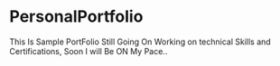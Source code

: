 # PersonalPortfolio
This Is Sample PortFolio Still Going On Working on technical Skills and Certifications, Soon I will Be ON My Pace..
